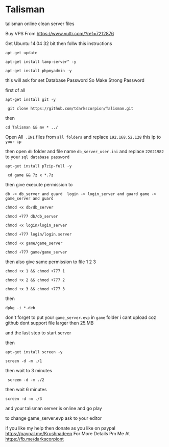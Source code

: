 # Talisman
talisman online clean server files


Buy VPS From https://www.vultr.com/?ref=7212876  

Get Ubuntu 14.04 32 bit then follw this instructions


```apt-get update ```

``` apt-get install lamp-server^ -y ```

```apt-get install phpmyadmin -y ```

this will ask for set Database Password So Make Strong Password 

first of all 

```apt-get install git -y ```



``` git clone https://github.com/tdarkscorpion/Talisman.git```

then


``` cd Talisman && mv * ../ ```

Open All``` .INI``` files from ```all folders``` and replace ```192.168.52.128``` this ip to ```your ip ```

then open ```db``` folder and file name ```db_server_user.ini``` and replace ```22021982``` to your ```sql database password``` 


``` apt-get install p7zip-full -y ```



``` cd game && 7z x *.7z```


then give execute permission to 

``` db -> db_server and guard  login -> login_server and guard game -> game_server and guard ```


```chmod +x db/db_server```


```chmod +777 db/db_server```



```chmod +x login/login_server```


```chmod +777 login/login.server```


```chmod +x game/game_server```


```chmod +777 game/game_server```


then also give same permission to file 1 2 3 


```chmod +x 1 && chmod +777 1```

```chmod +x 2 && chmod +777 2```

```chmod +x 3 && chmod +777 3```

then

```dpkg -i *.deb ```

 don't forget to put your ```game_server.evp``` in ```game``` folder i cant upload coz github dont support file larger then 25.MB 



and the last step to start server 


then 

``` apt-get install screen -y ```


 
``` screen -d -m ./1 ```


then wait to 3 minutes 


```  screen -d -m ./2 ```


then wait 6 minutes  


 ``` screen -d -m ./3 ```


 and your talisman server is online  and go play 
 
 to change game_server.evp ask to your editor 
 
 if you like my help then donate as you like on paypal https://paypal.me/Krushnadeep
 For More Details Pm Me At https://fb.me/darkscorpiont  
 
 


